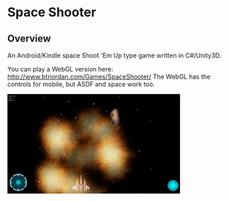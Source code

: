 # Space Shooter
## Overview
An Android/Kindle space Shoot 'Em Up type game written in C#/Unity3D.

You can play a WebGL version here: http://www.btriordan.com/Games/SpaceShooter/
The WebGL has the controls for mobile, but ASDF and space work too.

![Image of Game](https://github.com/briordan/SpaceShooter/blob/master/ScreenShot.jpg)
